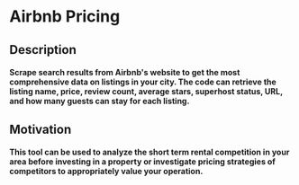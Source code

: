 # Airbnb Pricing

## Description
#### Scrape search results from Airbnb's website to get the most comprehensive data on listings in your city. The code can retrieve the listing name, price, review count, average stars, superhost status, URL, and how many guests can stay for each listing. 

## Motivation
#### This tool can be used to analyze the short term rental competition in your area before investing in a property or investigate pricing strategies of competitors to appropriately value your operation. 

